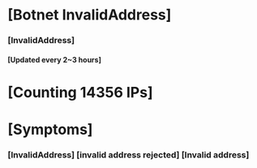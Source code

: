 # [Botnet InvalidAddress]
### [InvalidAddress]
#### [Updated every 2~3 hours]

# [Counting 14356 IPs]

# [Symptoms] 

###   [InvalidAddress] [invalid address rejected] [Invalid address]
